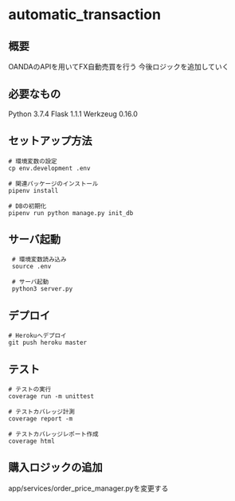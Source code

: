 # automatic_transaction
## 概要
OANDAのAPIを用いてFX自動売買を行う
今後ロジックを追加していく

## 必要なもの
Python 3.7.4
Flask 1.1.1
Werkzeug 0.16.0

## セットアップ方法
```
# 環境変数の設定
cp env.development .env

# 関連パッケージのインストール
pipenv install

# DBの初期化
pipenv run python manage.py init_db
```

## サーバ起動
```
 # 環境変数読み込み
 source .env

 # サーバ起動
 python3 server.py
```

## デプロイ
```
# Herokuへデプロイ
git push heroku master 
```

## テスト
```
# テストの実行
coverage run -m unittest

# テストカバレッジ計測
coverage report -m

# テストカバレッジレポート作成
coverage html
```

## 購入ロジックの追加
app/services/order_price_manager.pyを変更する
